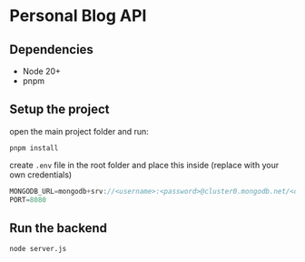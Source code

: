 # Personal Blog API

## Dependencies

- Node 20+
- pnpm

## Setup the project

open the main project folder and run:

```
pnpm install
```

create `.env` file in the root folder and place this inside (replace with your own credentials)

```js
MONGODB_URL=mongodb+srv://<username>:<password>@cluster0.mongodb.net/<dbname>?retryWrites=true&w=majority
PORT=8080
```

## Run the backend

```
node server.js
```

